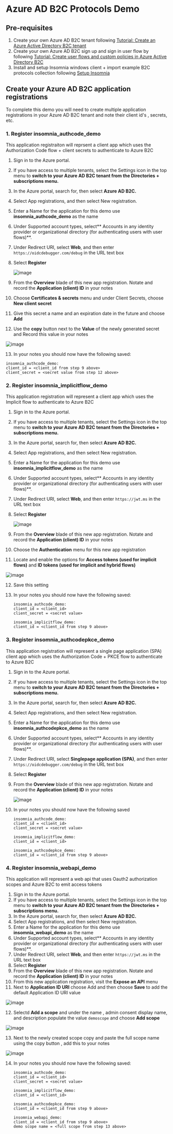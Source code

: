 # Azure AD B2C Protocols Demo

## Pre-requisites
1. Create your own Azure AD B2C tenant following [Tutorial: Create an Azure Active Directory B2C tenant](https://learn.microsoft.com/en-us/azure/active-directory-b2c/tutorial-create-tenant)
2. Create your own Azure AD B2C sign up and sign in user flow by following [Tutorial: Create user flows and custom policies in Azure Active Directory B2C ](https://learn.microsoft.com/en-us/azure/active-directory-b2c/tutorial-create-user-flows?pivots=b2c-user-flow)
3. Install and setup Insomnia windows client + import example B2C protocols collection following [Setup Insomnia](https://github.com/jasonfritts/insomnia/blob/main/README.md)

## Create your Azure AD B2C application registrations
To complete this demo you will need to create multiple application registrations in your Azure AD B2C tenant and note their client id's , secrets, etc.

### 1. Register **insomnia_authcode_demo**

This application registraiton will reprsent a client app which uses the Authorization Code flow + client secrets to authenticate to Azure B2C

1. Sign in to the Azure portal.
2. If you have access to multiple tenants, select the Settings icon in the top menu to **switch to your Azure AD B2C tenant from the Directories + subscriptions menu.**
3. In the Azure portal, search for, then select **Azure AD B2C.**
4. Select App registrations, and then select New registration.
5. Enter a Name for the application for this demo use **insomnia_authcode_demo** as the name
6. Under Supported account types, select** Accounts in any identity provider or organizational directory (for authenticating users with user flows)**.
7. Under Redirect URI, select **Web**, and then enter ```https://oidcdebugger.com/debug``` in the URL text box
8. Select **Register**

   ![image](https://github.com/user-attachments/assets/62db0244-5606-42e5-a997-5808936d2f11)

9. From the **Overview** blade of this new app registration.  Notate and record the **Application (client) ID** in your notes
10. Choose **Certificates & secrets** menu and under Client Secrets, choose **New client secret**
11. Give this secret a name and an expiration date in the future and choose **Add**
12. Use the **copy** button next to the **Value** of the newly generated secret and Record this value in your notes

   ![image](https://github.com/user-attachments/assets/59fe6da3-247b-4318-b19b-08b9ba067352)

13. In your notes you should now have the following saved:

   ```
   insomnia_authcode_demo:
   client_id = <client_id from step 9 above>
   client_secret = <secret value from step 12 above>
   ```

### 2. Register **insomnia_implicitflow_demo**

This application registration will represent a client app which uses the Implicit flow to authenticate to Azure B2C

1. Sign in to the Azure portal.
2. If you have access to multiple tenants, select the Settings icon in the top menu to **switch to your Azure AD B2C tenant from the Directories + subscriptions menu.**
3. In the Azure portal, search for, then select **Azure AD B2C.**
4. Select App registrations, and then select New registration.
5. Enter a Name for the application for this demo use **insomnia_implicitflow_demo** as the name
6. Under Supported account types, select** Accounts in any identity provider or organizational directory (for authenticating users with user flows)**.
7. Under Redirect URI, select **Web**, and then enter ```https://jwt.ms``` in the URL text box
8. Select **Register**

   ![image](https://github.com/user-attachments/assets/21a1d41a-ad32-42b4-a339-c6dcd578e389)


9. From the **Overview** blade of this new app registration.  Notate and record the **Application (client) ID** in your notes
10. Choose the **Authentication** menu for this new app registration
11. Locate and enable the options for **Access tokens (used for implicit flows)** and **ID tokens (used for implicit and hybrid flows)**

   ![image](https://github.com/user-attachments/assets/9665a90e-f70d-46c7-9b4f-ed7262bebcda)

12. Save this setting
13. In your notes you should now have the following saved:

    ```
    insomnia_authcode_demo:
    client_id = <client_id>
    client_secret = <secret value>
    
    insomnia_implicitflow_demo:
    client_id = <client_id from step 9 above>
    ```

### 3. Register **insomnia_authcodepkce_demo**

This application registration will represent a single page application (SPA) client app which uses the Authorization Code + PKCE flow to authenticate to Azure B2C

1. Sign in to the Azure portal.
2. If you have access to multiple tenants, select the Settings icon in the top menu to **switch to your Azure AD B2C tenant from the Directories + subscriptions menu.**
3. In the Azure portal, search for, then select **Azure AD B2C.**
4. Select App registrations, and then select New registration.
5. Enter a Name for the application for this demo use **insomnia_authcodepkce_demo** as the name
6. Under Supported account types, select** Accounts in any identity provider or organizational directory (for authenticating users with user flows)**.
7. Under Redirect URI, select **Singlepage application (SPA)**, and then enter ```https://oidcdebugger.com/debug``` in the URL text box
8. Select **Register**
9. From the **Overview** blade of this new app registration.  Notate and record the **Application (client) ID** in your notes

   ![image](https://github.com/user-attachments/assets/2b6fe29d-8b89-41a0-8c8b-5555a3b969f8)

10. In your notes you should now have the following saved

    ```
    insomnia_authcode_demo:
    client_id = <client_id>
    client_secret = <secret value>
    
    insomnia_implicitflow_demo:
    client_id = <client_id>

    insomnia_authcodepkce_demo:
    client_id = <client_id from step 9 above>

    ```

### 4. Register **insomnia_webapi_demo**

This application will represent a web api that uses Oauth2 authorization scopes and Azure B2C to emit access tokens 

1. Sign in to the Azure portal.
2. If you have access to multiple tenants, select the Settings icon in the top menu to **switch to your Azure AD B2C tenant from the Directories + subscriptions menu.**
3. In the Azure portal, search for, then select **Azure AD B2C.**
4. Select App registrations, and then select New registration.
5. Enter a Name for the application for this demo use **insomnia_webapi_demo** as the name
6. Under Supported account types, select** Accounts in any identity provider or organizational directory (for authenticating users with user flows)**.
7. Under Redirect URI, select **Web**, and then enter ```https://jwt.ms``` in the URL text box
8. Select **Register**
9. From the **Overview** blade of this new app registration.  Notate and record the **Application (client) ID** in your notes
10. From this new application registration, visit the **Expose an API** menu
11. Next to **Application ID URI** choose Add and then choose **Save** to add the default Application ID URI value

   ![image](https://github.com/user-attachments/assets/b02cdbb6-2080-4c4d-9f72-95d92c390f72)

12. Selectd **Add a scope** and under the name , admin consent display name, and description populate the value ```demoscope``` and choose **Add scope**

   ![image](https://github.com/user-attachments/assets/2f63031d-cd6c-4952-8acd-d9d1eca7bc29)

13. Next to the newly created scope copy and paste the full scope name using the copy button ,  add this to your notes

   ![image](https://github.com/user-attachments/assets/d5d26a9f-eab1-46b9-9cbc-b232dd1b994a)

14. In your notes you should now have the following saved:

    ```
    insomnia_authcode_demo:
    client_id = <client_id>
    client_secret = <secret value>
    
    insomnia_implicitflow_demo:
    client_id = <client_id>

    insomnia_authcodepkce_demo:
    client_id = <client_id from step 9 above>
    
    insomnia_webapi_demo:
    client_id = <client_id from step 9 above>
    demo scope name = <full scope from step 13 above>
    ```


